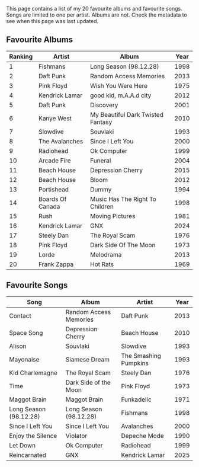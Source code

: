 This page contains a list of my 20 favourite albums and favourite songs. Songs are limited to one per artist. Albums are not.  Check the metadata to see when this page was last updated.

## Favourite Albums

| Ranking | Artist           | Album                             | Year |
| ------- | ---------------- | --------------------------------- | ---- |
| 1       | Fishmans         | Long Season (98.12.28)            | 1998 |
| 2       | Daft Punk        | Random Access Memories            | 2013 |
| 3       | Pink Floyd       | Wish You Were Here                | 1975 |
| 4       | Kendrick Lamar   | good kid, m.A.A.d city            | 2012 |
| 5       | Daft Punk        | Discovery                         | 2001 |
| 6       | Kanye West       | My Beautiful Dark Twisted Fantasy | 2010 |
| 7       | Slowdive         | Souvlaki                          | 1993 |
| 8       | The Avalanches   | Since I Left You                  | 2000 |
| 9       | Radiohead        | Ok Computer                       | 1999 |
| 10      | Arcade Fire      | Funeral                           | 2004 |
| 11      | Beach House      | Depression Cherry                 | 2015 |
| 12      | Beach House      | Bloom                             | 2012 |
| 13      | Portishead       | Dummy                             | 1994 |
| 14      | Boards Of Canada | Music Has The Right To Children   | 1998 |
| 15      | Rush             | Moving Pictures                   | 1981 |
| 16      | Kendrick Lamar   | GNX                               | 2024 |
| 17      | Steely Dan       | The Royal Scam                    | 1976 |
| 18      | Pink Floyd       | Dark Side Of The Moon             | 1973 |
| 19      | Lorde            | Melodrama                         | 2013 |
| 20      | Frank Zappa      | Hot Rats                          | 1969 |

## Favourite Songs

| Song                    | Album                  | Artist                | Year |
| ----------------------- | ---------------------- | --------------------- | ---- |
| Contact                 | Random Access Memories | Daft Punk             | 2013 |
| Space Song              | Depression Cherry      | Beach House           | 2010 |
| Alison                  | Souvlaki               | Slowdive              | 1993 |
| Mayonaise               | Siamese Dream          | The Smashing Pumpkins | 1993 |
| Kid Charlemagne         | The Royal Scam         | Steely Dan            | 1976 |
| Time                    | Dark Side of the Moon  | Pink Floyd            | 1973 |
| Maggot Brain            | Maggot Brain           | Funkadelic            | 1971 |
| Long Season (98.12.28)  | Long Season (98.12.28) | Fishmans              | 1998 |
| Since I Left You        | Since I Left You       | Avalanches            | 2000 |
| Enjoy the Silence       | Violator               | Depeche Mode          | 1990 |
| Let Down                | Ok Computer            | Radiohead             | 1999 |
| Reincarnated            | GNX                    | Kendrick Lamar        | 2025 |
